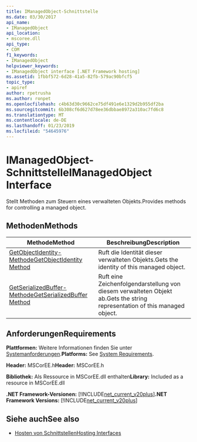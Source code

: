 ```yaml
---
title: IManagedObject-Schnittstelle
ms.date: 03/30/2017
api_name:
- IManagedObject
api_location:
- mscoree.dll
api_type:
- COM
f1_keywords:
- IManagedObject
helpviewer_keywords:
- IManagedObject interface [.NET Framework hosting]
ms.assetid: 1fbbf572-6d28-41a5-82fb-579ac90bfcf5
topic_type:
- apiref
author: rpetrusha
ms.author: ronpet
ms.openlocfilehash: c4b63d30c9662ce75df491e6e1329d2b955df2ba
ms.sourcegitcommit: 6b308cf6d627d78ee36dbbae8972a310ac7fd6c8
ms.translationtype: MT
ms.contentlocale: de-DE
ms.lasthandoff: 01/23/2019
ms.locfileid: "54645976"
---
```

# <a name="imanagedobject-interface"></a><span data-ttu-id="f6d18-102">IManagedObject-Schnittstelle</span><span class="sxs-lookup"><span data-stu-id="f6d18-102">IManagedObject Interface</span></span>
<span data-ttu-id="f6d18-103">Stellt Methoden zum Steuern eines verwalteten Objekts.</span><span class="sxs-lookup"><span data-stu-id="f6d18-103">Provides methods for controlling a managed object.</span></span>  
  
## <a name="methods"></a><span data-ttu-id="f6d18-104">Methoden</span><span class="sxs-lookup"><span data-stu-id="f6d18-104">Methods</span></span>  
  
|<span data-ttu-id="f6d18-105">Methode</span><span class="sxs-lookup"><span data-stu-id="f6d18-105">Method</span></span>|<span data-ttu-id="f6d18-106">Beschreibung</span><span class="sxs-lookup"><span data-stu-id="f6d18-106">Description</span></span>|  
|------------|-----------------|  
|[<span data-ttu-id="f6d18-107">GetObjectIdentity-Methode</span><span class="sxs-lookup"><span data-stu-id="f6d18-107">GetObjectIdentity Method</span></span>](../../../../docs/framework/unmanaged-api/hosting/imanagedobject-getobjectidentity-method.md)|<span data-ttu-id="f6d18-108">Ruft die Identität dieser verwalteten Objekts.</span><span class="sxs-lookup"><span data-stu-id="f6d18-108">Gets the identity of this managed object.</span></span>|  
|[<span data-ttu-id="f6d18-109">GetSerializedBuffer-Methode</span><span class="sxs-lookup"><span data-stu-id="f6d18-109">GetSerializedBuffer Method</span></span>](../../../../docs/framework/unmanaged-api/hosting/imanagedobject-getserializedbuffer-method.md)|<span data-ttu-id="f6d18-110">Ruft eine Zeichenfolgendarstellung von diesem verwalteten Objekt ab.</span><span class="sxs-lookup"><span data-stu-id="f6d18-110">Gets the string representation of this managed object.</span></span>|  
  
## <a name="requirements"></a><span data-ttu-id="f6d18-111">Anforderungen</span><span class="sxs-lookup"><span data-stu-id="f6d18-111">Requirements</span></span>  
 <span data-ttu-id="f6d18-112">**Plattformen:** Weitere Informationen finden Sie unter [Systemanforderungen](../../../../docs/framework/get-started/system-requirements.md).</span><span class="sxs-lookup"><span data-stu-id="f6d18-112">**Platforms:** See [System Requirements](../../../../docs/framework/get-started/system-requirements.md).</span></span>  
  
 <span data-ttu-id="f6d18-113">**Header:** MSCorEE.h</span><span class="sxs-lookup"><span data-stu-id="f6d18-113">**Header:** MSCorEE.h</span></span>  
  
 <span data-ttu-id="f6d18-114">**Bibliothek:** Als Ressource in MSCorEE.dll enthalten</span><span class="sxs-lookup"><span data-stu-id="f6d18-114">**Library:** Included as a resource in MSCorEE.dll</span></span>  
  
 <span data-ttu-id="f6d18-115">**.NET Framework-Versionen:** [!INCLUDE[net_current_v20plus](../../../../includes/net-current-v20plus-md.md)]</span><span class="sxs-lookup"><span data-stu-id="f6d18-115">**.NET Framework Versions:** [!INCLUDE[net_current_v20plus](../../../../includes/net-current-v20plus-md.md)]</span></span>  
  
## <a name="see-also"></a><span data-ttu-id="f6d18-116">Siehe auch</span><span class="sxs-lookup"><span data-stu-id="f6d18-116">See also</span></span>
- [<span data-ttu-id="f6d18-117">Hosten von Schnittstellen</span><span class="sxs-lookup"><span data-stu-id="f6d18-117">Hosting Interfaces</span></span>](../../../../docs/framework/unmanaged-api/hosting/hosting-interfaces.md)
